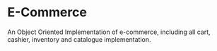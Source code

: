 # E-Commerce
An Object Oriented Implementation of e-commerce, including all cart, cashier, inventory and catalogue implementation. 
